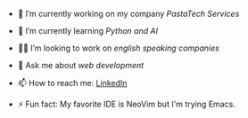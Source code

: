<!--
<center>

![Ruan Github Stats](https://github-readme-stats-git-main-ruanpasta.vercel.app/api?username=ruanpasta&theme=tokyonight&icons=true&rank_icon=github)

![Top Langs](https://github-readme-stats-git-main-ruanpasta.vercel.app/api/top-langs/?username=ruanpasta&layout=compact&theme=tokyonight)

</center>
-->

<!--
**ruanpasta/ruanpasta** is a ✨ _special_ ✨ repository because its `README.md` (this file) appears on your GitHub profile.

Here are some ideas to get you started:
-->

- 🔭 I’m currently working on my company _PastaTech Services_
- 🌱 I’m currently learning _Python and AI_
- 🧑‍💼 I’m looking to work on _english speaking companies_
- 💬 Ask me about _web development_
- 📫 How to reach me: <a href="https://www.linkedin.com/in/ruanpasta" target="_blank">LinkedIn</a>

- ⚡ Fun fact: My favorite IDE is NeoVim but I'm trying Emacs.
